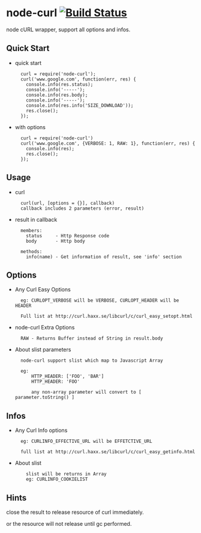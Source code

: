 node-curl [![Build Status](https://secure.travis-ci.org/jiangmiao/node-curl.png?branch=master)](http://travis-ci.org/jiangmiao/node-curl)
=========

node cURL wrapper, support all options and infos.

Quick Start
-----------

* quick start

        curl = require('node-curl');
        curl('www.google.com', function(err, res) {
          console.info(res.status);
          console.info('-----');
          console.info(res.body);
          console.info('-----');
          console.info(res.info('SIZE_DOWNLOAD'));
          res.close();
        });


* with options

        curl = require('node-curl')
        curl('www.google.com', {VERBOSE: 1, RAW: 1}, function(err, res) {
          console.info(res);
          res.close();
        });

Usage
-----

* curl

        curl(url, [options = {}], callback)
        callback includes 2 parameters (error, result)

* result in callback

        members:
          status     - Http Response code
          body       - Http body

        methods:
          info(name) - Get information of result, see 'info' section

Options
-------
* Any Curl Easy Options

        eg: CURLOPT_VERBOSE will be VERBOSE, CURLOPT_HEADER will be HEADER

        Full list at http://curl.haxx.se/libcurl/c/curl_easy_setopt.html 

* node-curl Extra Options

        RAW - Returns Buffer instead of String in result.body

* About slist parameters

        node-curl support slist which map to Javascript Array

        eg: 
            HTTP_HEADER: ['FOO', 'BAR']
            HTTP_HEADER: 'FOO'

            any non-array parameter will convert to [ parameter.toString() ]

Infos
-----
* Any Curl Info options

        eg: CURLINFO_EFFECTIVE_URL will be EFFETCTIVE_URL

        full list at http://curl.haxx.se/libcurl/c/curl_easy_getinfo.html


* About slist

          slist will be returns in Array
          eg: CURLINFO_COOKIELIST


Hints
-----
close the result to release resource of curl immediately.

or the resource will not release until gc performed.
